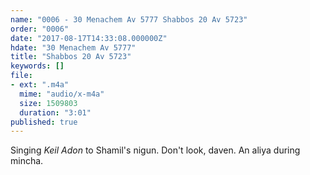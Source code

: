 ```yaml
---
name: "0006 - 30 Menachem Av 5777 Shabbos 20 Av 5723"
order: "0006"
date: "2017-08-17T14:33:08.000000Z"
hdate: "30 Menachem Av 5777"
title: "Shabbos 20 Av 5723"
keywords: []
file:
- ext: ".m4a"
  mime: "audio/x-m4a"
  size: 1509803
  duration: "3:01"
published: true
---
```

Singing _Keil Adon_ to Shamil's nigun. Don't look, daven. An aliya during mincha.
